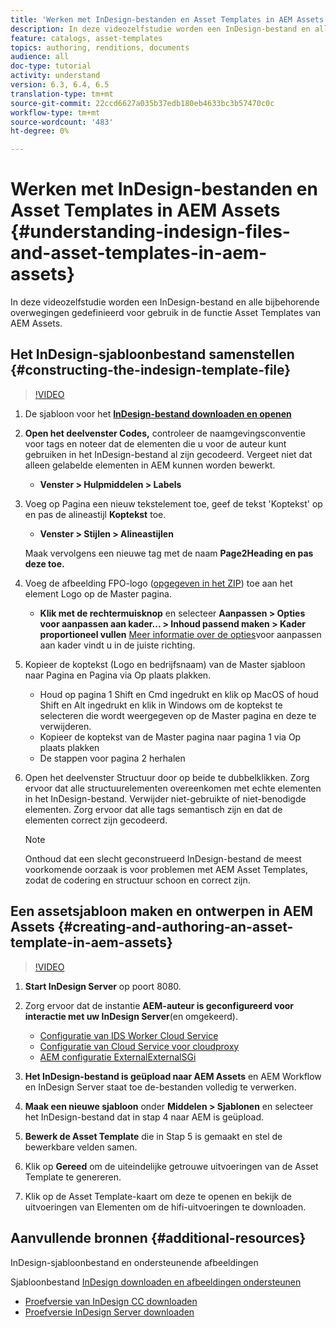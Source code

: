 ```yaml
---
title: 'Werken met InDesign-bestanden en Asset Templates in AEM Assets '
description: In deze videozelfstudie worden een InDesign-bestand en alle bijbehorende overwegingen gedefinieerd voor gebruik in de functie Asset Templates van AEM Assets.
feature: catalogs, asset-templates
topics: authoring, renditions, documents
audience: all
doc-type: tutorial
activity: understand
version: 6.3, 6.4, 6.5
translation-type: tm+mt
source-git-commit: 22ccd6627a035b37edb180eb4633bc3b57470c0c
workflow-type: tm+mt
source-wordcount: '483'
ht-degree: 0%

---
```



# Werken met InDesign-bestanden en Asset Templates in AEM Assets {#understanding-indesign-files-and-asset-templates-in-aem-assets}

In deze videozelfstudie worden een InDesign-bestand en alle bijbehorende overwegingen gedefinieerd voor gebruik in de functie Asset Templates van AEM Assets.

## Het InDesign-sjabloonbestand samenstellen {#constructing-the-indesign-template-file}

>[!VIDEO](https://video.tv.adobe.com/v/19293/?quality=9&learn=on)

1. De sjabloon voor het [**InDesign-bestand downloaden en openen**](assets/asset-templates-tutorial-video--supporting-files.zip)
2. **Open het deelvenster Codes,** controleer de naamgevingsconventie voor tags en noteer dat de elementen die u voor de auteur kunt gebruiken in het InDesign-bestand al zijn gecodeerd. Vergeet niet dat alleen gelabelde elementen in AEM kunnen worden bewerkt.

   * **Venster > Hulpmiddelen > Labels**

3. Voeg op Pagina een nieuw tekstelement toe, geef de tekst &#39;Koptekst&#39; op en pas de alineastijl **Koptekst** toe.

   * **Venster > Stijlen > Alineastijlen**

   Maak vervolgens een nieuwe tag met de naam **Page2Heading en pas deze toe.**

4. Voeg de afbeelding FPO-logo ([opgegeven in het ZIP](assets/asset-templates-tutorial-video--supporting-files.zip)) toe aan het element Logo op de Master pagina.

   * **Klik met de rechtermuisknop** en selecteer **Aanpassen > Opties voor aanpassen aan kader... > Inhoud passend maken > Kader proportioneel vullen**
   [Meer informatie over de opties](https://helpx.adobe.com/indesign/using/frames-objects.html#fitting_objects_to_frames)voor aanpassen aan kader vindt u in de juiste richting.

5. Kopieer de koptekst (Logo en bedrijfsnaam) van de Master sjabloon naar Pagina en Pagina via Op plaats plakken.

   * Houd op pagina 1 Shift en Cmd ingedrukt en klik op MacOS of houd Shift en Alt ingedrukt en klik in Windows om de koptekst te selecteren die wordt weergegeven op de Master pagina en deze te verwijderen.
   * Kopieer de koptekst van de Master pagina naar pagina 1 via Op plaats plakken
   * De stappen voor pagina 2 herhalen

6. Open het deelvenster Structuur door op beide te dubbelklikken. Zorg ervoor dat alle structuurelementen overeenkomen met echte elementen in het InDesign-bestand. Verwijder niet-gebruikte of niet-benodigde elementen. Zorg ervoor dat alle tags semantisch zijn en dat de elementen correct zijn gecodeerd.

   >[!NOTE]
   >
   >Onthoud dat een slecht geconstrueerd InDesign-bestand de meest voorkomende oorzaak is voor problemen met AEM Asset Templates, zodat de codering en structuur schoon en correct zijn.

## Een assetsjabloon maken en ontwerpen in AEM Assets {#creating-and-authoring-an-asset-template-in-aem-assets}

>[!VIDEO](https://video.tv.adobe.com/v/19294/?quality=9&learn=on)

1. **Start InDesign Server** op poort 8080.
2. Zorg ervoor dat de instantie **AEM-auteur is geconfigureerd voor interactie met uw InDesign Server**(en omgekeerd).

   * [Configuratie van IDS Worker Cloud Service](http://localhost:4502/etc/cloudservices/proxy/ids.html)
   * [Configuratie van Cloud Service voor cloudproxy](http://localhost:4502/etc/cloudservices/proxy.html)
   * [AEM configuratie ExternalExternalSGi](http://localhost:4502/system/console/configMgr)

3. **Het InDesign-bestand is geüpload naar AEM Assets** en AEM Workflow en InDesign Server staat toe de-bestanden volledig te verwerken.
4. **Maak een nieuwe sjabloon** onder **Middelen > Sjablonen** en selecteer het InDesign-bestand dat in stap 4 naar AEM is geüpload.
5. **Bewerk de Asset Template** die in Stap 5 is gemaakt en stel de bewerkbare velden samen.
6. Klik op **Gereed** om de uiteindelijke getrouwe uitvoeringen van de Asset Template te genereren.
7. Klik op de Asset Template-kaart om deze te openen en bekijk de uitvoeringen van Elementen om de hifi-uitvoeringen te downloaden.

## Aanvullende bronnen {#additional-resources}

InDesign-sjabloonbestand en ondersteunende afbeeldingen

Sjabloonbestand [InDesign downloaden en afbeeldingen ondersteunen](assets/asset-templates-tutorial-video--supporting-files-1.zip)

* [Proefversie van InDesign CC downloaden](https://creative.adobe.com/products/download/indesign)
* [Proefversie InDesign Server downloaden](https://www.adobe.com/devnet/indesign/indesign-server-trial-downloads.html)
